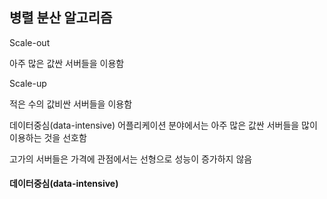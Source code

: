 ## 병렬 분산 알고리즘

Scale-out

아주 많은 값싼 서버들을 이용함

Scale-up

적은 수의 값비싼 서버들을 이용함

데이터중심(data-intensive) 어플리케이션 분야에서는 아주 많은 값싼 서버들을 많이 이용하는 것을 선호함

고가의 서버들은 가격에 관점에서는 선형으로 성능이 증가하지 않음



#### 데이터중심(data-intensive)



